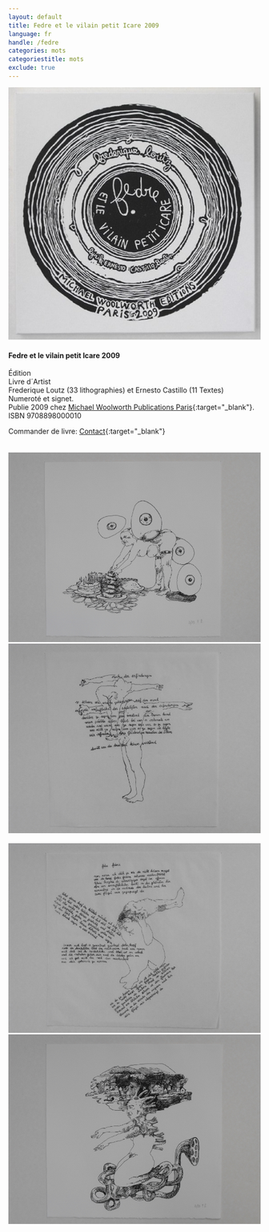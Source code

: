 ```yaml
---
layout: default
title: Fedre et le vilain petit Icare 2009
language: fr
handle: /fedre
categories: mots
categoriestitle: mots
exclude: true
---
```


<a rel="lightbox" data-lightbox="example-1" href="/images/fedre-cover.jpg" title="Fedre Cover"><img src="/images/fedre-cover.jpg" alt="Fedre Cover" class="img-left"></a>
#### Fedre et le vilain petit Icare 2009 
  
Édition      
Livre d´Artist  
Frederique Loutz (33 lithographies) et Ernesto Castillo (11 Textes)  
Numeroté et signet.  
Publie 2009 chez [Michael Woolworth Publications Paris](http://www.michaelwoolworth.com/books/fdre-et-le-vilain-petit-icare "Michael Woolworth Publications Paris"){:target="_blank"}.  
ISBN 9708898000010  
  
Commander de livre: [Contact](http://www.michaelwoolworth.com/contact?locale=fr "Contact"){:target="_blank"}  
<br style="clear:both" />
<br style="clear:both" />
<a rel="lightbox" data-lightbox="example-1" href="/images/fedre1.jpg" title="Fedre 1"><img src="/images/fedre1.jpg" alt="Fedre 1" class="img-left2"></a>
<a rel="lightbox" data-lightbox="example-1" href="/images/fedre2.jpg" title="Fedre 2"><img src="/images/fedre2.jpg" alt="Fedre 2" class="img-right2"></a>
<br style="clear:both" />
<br style="clear:both" />
<a rel="lightbox" data-lightbox="example-1" href="/images/fedre3.jpg" title="Fedre 3"><img src="/images/fedre3.jpg" alt="Fedre 3" class="img-left2"></a>
<a rel="lightbox" data-lightbox="example-1" href="/images/fedre4.jpg" title="Fedre 4"><img src="/images/fedre4.jpg" alt="Fedre 4" class="img-right2"></a>
<br style="clear:both" />
<br style="clear:both" />



